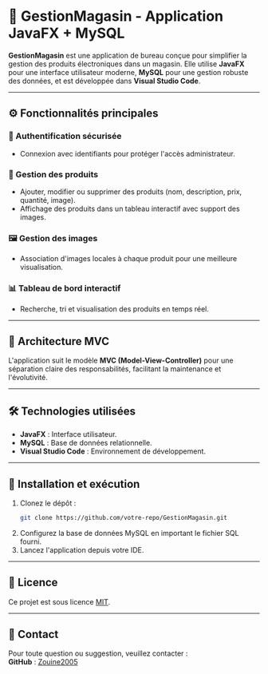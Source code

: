 # 🛒 GestionMagasin - Application JavaFX + MySQL

**GestionMagasin** est une application de bureau conçue pour simplifier la gestion des produits électroniques dans un magasin. Elle utilise **JavaFX** pour une interface utilisateur moderne, **MySQL** pour une gestion robuste des données, et est développée dans **Visual Studio Code**.

---

## ⚙️ Fonctionnalités principales

### 🔐 Authentification sécurisée
- Connexion avec identifiants pour protéger l'accès administrateur.

### 🛒 Gestion des produits
- Ajouter, modifier ou supprimer des produits (nom, description, prix, quantité, image).
- Affichage des produits dans un tableau interactif avec support des images.

### 🖼️ Gestion des images
- Association d'images locales à chaque produit pour une meilleure visualisation.

### 📊 Tableau de bord interactif
- Recherche, tri et visualisation des produits en temps réel.

---

## 🧱 Architecture MVC
L'application suit le modèle **MVC (Model-View-Controller)** pour une séparation claire des responsabilités, facilitant la maintenance et l'évolutivité.

---

## 🛠️ Technologies utilisées
- **JavaFX** : Interface utilisateur.
- **MySQL** : Base de données relationnelle.
- **Visual Studio Code** : Environnement de développement.

---

## 🚀 Installation et exécution
1. Clonez le dépôt :  
    ```bash
    git clone https://github.com/votre-repo/GestionMagasin.git
    ```
2. Configurez la base de données MySQL en important le fichier SQL fourni.
3. Lancez l'application depuis votre IDE.

---

## 📄 Licence
Ce projet est sous licence [MIT](LICENSE).

---

## 📧 Contact
Pour toute question ou suggestion, veuillez contacter :  
**GitHub** : [Zouine2005](https://github.com/Zouine2005)

